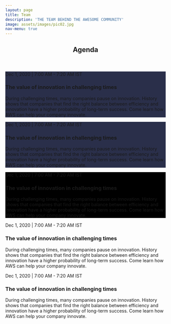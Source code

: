 ```yaml
---
layout: page
title: Team
description: 'THE TEAM BEHIND THE AWESOME COMMUNITY'
image: assets/images/pic02.jpg
nav-menu: true
---
```


<!-- Main -->
<div id="main" class="alt">

<!-- One -->
<section id="one">
	<div class="inner">
		<header class="major">
			<h1>Agenda</h1>
		</header>

<!-- Image -->
<div class="box" style="background-color: #2a2f4a;">
	<div class="event-list-item__scheduling">Dec 1, 2020 | 7:00 AM - 7:20 AM IST</div>
		<div class="event-list-item__details"><h3>The value of innovation in challenging times</h3></div>
		<div><p>During challenging times, many companies pause on innovation. History shows that companies that find the right balance between efficiency and innovation have a higher probability of long-term success. Come learn how AWS can help your company innovate.</p>
		</div>
	</div>

<div class="box" style="background-color: #2a2f4a;" >
	<div class="event-list-item__scheduling">Dec 1, 2020 | 7:00 AM - 7:20 AM IST</div>
		<div class="event-list-item__details"><h3>The value of innovation in challenging times</h3></div>
		<div><p>During challenging times, many companies pause on innovation. History shows that companies that find the right balance between efficiency and innovation have a higher probability of long-term success. Come learn how AWS can help your company innovate.</p>
		</div>
	</div>

<div class="box" style="background-color: black;">
	<div class="event-list-item__scheduling">Dec 1, 2020 | 7:00 AM - 7:20 AM IST</div>
		<div class="event-list-item__details"><h3>The value of innovation in challenging times</h3></div>
		<div><p>During challenging times, many companies pause on innovation. History shows that companies that find the right balance between efficiency and innovation have a higher probability of long-term success. Come learn how AWS can help your company innovate.</p>
		</div>
	</div>

<div class="box">
	<div class="event-list-item__scheduling">Dec 1, 2020 | 7:00 AM - 7:20 AM IST</div>
		<div class="event-list-item__details"><h3>The value of innovation in challenging times</h3></div>
		<div><p>During challenging times, many companies pause on innovation. History shows that companies that find the right balance between efficiency and innovation have a higher probability of long-term success. Come learn how AWS can help your company innovate.</p>
		</div>
	</div>

<div class="box">
	<div class="event-list-item__scheduling">Dec 1, 2020 | 7:00 AM - 7:20 AM IST</div>
		<div class="event-list-item__details"><h3>The value of innovation in challenging times</h3></div>
		<div><p>During challenging times, many companies pause on innovation. History shows that companies that find the right balance between efficiency and innovation have a higher probability of long-term success. Come learn how AWS can help your company innovate.</p>
		</div>
	</div>
</div>
		
